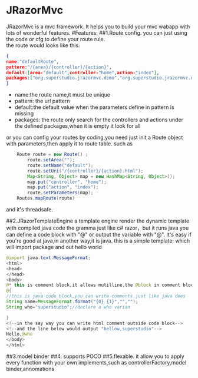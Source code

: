 # JRazorMvc
JRazorMvc is a mvc framework. It helps you to build your mvc wabapp with  lots of wonderful features.
#Features:
##1.Route config.
  you can just using the code or cfg to define your route rule.<br>
  the route would looks like this: 
  ```json
  { 
  name:"defaultRoute", 
  pattern:"/{area}/{controller}/{action}", 
  default:[area:"default",controller:"home",action:"index"], 
  packages:["org.superstudio.jrazormvc.demo","org.superstudio.jrazormvc.demo.controllers"] 
  } 
  ```
* name:the route name,it must be unique
* pattern: the url pattern
* default:the default value when the parameters define in pattern is missing
* packages: the route only search for the controllers and actions under the defined packages,when it is empty it look for all

or you can config your routes by coding,you need just init a Route object with parameters,then apply it to route table.
such as 
```java
    Route route = new Route() ;
		route.setArea("");
		route.setName("default");
		route.setUri("/{controller}/{action}.html");
		Map<String, Object> map = new HashMap<String, Object>();
		map.put("controller", "home");
		map.put("action", "index");
		route.setParameters(map);
    Routes.mapRoute(route)
```
and it's threadsafe.

##2.JRazorTemplateEngine
a template engine render the dynamic template with compiled java code
the gramma just like c# razor，but it runs java
you can define a code block with "@" or output the variable with "@". it's easy if you're good at java,in another way,it is java.
this is a simple template: which will import package and out hello world
```java
@import java.text.MessageFormat; 
<html> 
<head> 
</head> 
<body> 
@* this is comment block,it allows mutilline,the @block in comment block will not be rendered *@ 
@{ 
//this is java code block,you can write comments just like java does 
String name=MessageFormat.format("{0} {1}","",""); 
String who="superstudio";//declare a who varian 

} 
<!--in the say way you can write html comment outside code block--> 
<!--and the line below would output "hellow,superstudio"--> 
Hello,@who 
</body> 
</html> 
```
##3.model binder
##4. supports POCO
##5.flexable. 
it allow you to apply every function with your own implements,such as controllerFactory,model binder,annomations


